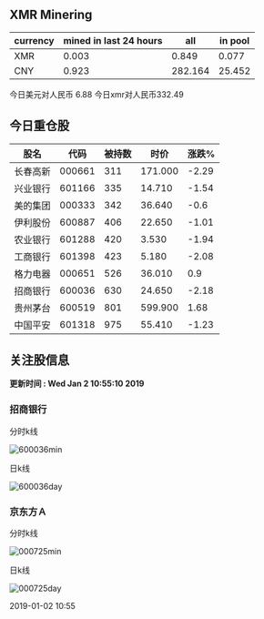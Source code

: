 ## XMR Minering

|currency|mined in last 24 hours|all|in pool|
|---|---|---|---|
|XMR|0.003|0.849|0.077|
|CNY|0.923|282.164|25.452|

今日美元对人民币 6.88	今日xmr对人民币332.49


## 今日重仓股 

|股名|代码|被持数|时价|涨跌%|
|---|---|---|---|---|
|长春高新|000661|311|171.000|-2.29|
|兴业银行|601166|335|14.710|-1.54|
|美的集团|000333|342|36.640|-0.6|
|伊利股份|600887|406|22.650|-1.01|
|农业银行|601288|420|3.530|-1.94|
|工商银行|601398|423|5.180|-2.08|
|格力电器|000651|526|36.010|0.9|
|招商银行|600036|630|24.650|-2.18|
|贵州茅台|600519|801|599.900|1.68|
|中国平安|601318|975|55.410|-1.23|

## 关注股信息
**更新时间 : Wed Jan  2 10:55:10 2019**
### 招商银行 
分时k线

![600036min](http://image.sinajs.cn/newchart/min/n/sh600036.gif)

日k线

![600036day](http://image.sinajs.cn/newchart/daily/n/sh600036.gif)

### 京东方Ａ 
分时k线

![000725min](http://image.sinajs.cn/newchart/min/n/sz000725.gif)

日k线

![000725day](http://image.sinajs.cn/newchart/daily/n/sz000725.gif)

2019-01-02 10:55